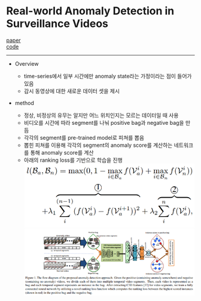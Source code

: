 # Real-world Anomaly Detection in Surveillance Videos

[paper](http://openaccess.thecvf.com/content_cvpr_2018/papers/Sultani_Real-World_Anomaly_Detection_CVPR_2018_paper.pdf)  
[code]()

---
* Overview
  * time-series에서 일부 시간에만 anomaly state라는 가정이라는 점이 들어가있음
  * 감시 동영상에 대한 새로운 데이터 셋을 제시

* method
  * 정상, 비정상의 유무는 알지만 어느 위치인지는 모르는 데이터일 때 사용
  * 비디오를 시간에 따라 segment를 나눠 positive bag과 negative bag을 만듬
  * 각각의 segment를 pre-trained model로 피쳐를 뽑음
  * 뽑힌 피쳐를 이용해 각각의 segment의 anomaly score를 계산하는 네트워크를 통해 anomaly score를 계산
  * 아래의 ranking loss를 기반으로 학습을 진행  
![loss](./loss.PNG)   
![model](./model.PNG)